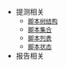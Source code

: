 * 提测相关
    * [`脚本树结构`](/zh/tree.md)
    * [`脚本集合`](/zh/getScriptCollection.md)
    * [`脚本列表`](/zh/getScriptList.md)
    * [`脚本状态`](/zh/getScriptStatus.md)
* 报告相关
